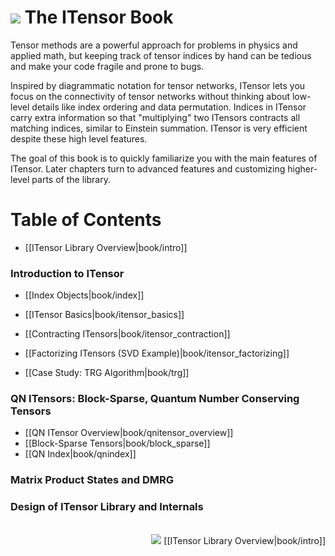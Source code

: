 # <img src="docs/VERSION/book/icon.png" class="largeicon">  The ITensor Book

Tensor methods are a powerful approach for problems in physics and
applied math, but keeping track of tensor indices by hand
can be tedious and make your code fragile and prone to bugs.

Inspired by diagrammatic notation for tensor networks, ITensor lets you
focus on the connectivity of tensor networks without thinking about
low-level details like index ordering and data permutation.
Indices in ITensor carry extra information so that "multiplying" 
two ITensors contracts all matching indices, similar to Einstein summation.
ITensor is very efficient despite these high level features.

The goal of this book is to quickly familiarize you with the 
main features of ITensor. Later chapters turn to advanced features and
customizing higher-level parts of the library.

# Table of Contents

- [[ITensor Library Overview|book/intro]]

### Introduction to ITensor

- [[Index Objects|book/index]]

- [[ITensor Basics|book/itensor_basics]]

- [[Contracting ITensors|book/itensor_contraction]]

- [[Factorizing ITensors (SVD Example)|book/itensor_factorizing]]

- [[Case Study: TRG Algorithm|book/trg]]

<!--
- [[Sparse ITensors (combiners, diagonal,...)|book/itensor_sparse]]
-->

### QN ITensors: Block-Sparse, Quantum Number Conserving Tensors

- [[QN ITensor Overview|book/qnitensor_overview]]
- [[Block-Sparse Tensors|book/block_sparse]]
- [[QN Index|book/qnindex]]

<!--
- [[IQTensor Basics|book/iqtensor_basics]]
-->

### Matrix Product States and DMRG

### Design of ITensor Library and Internals

<!--
- [[Dynamic Storage System|book/dynamic_storage]]
- [[Scale Factors (LogNum)|book/scale_factors]]
- [[TensorRef Layer|book/tensorref]]
-->

<br/>
<span style="float:right;"><img src="docs/VERSION/arrowright.png" class="icon"> 
[[ITensor Library Overview|book/intro]]
</span>

